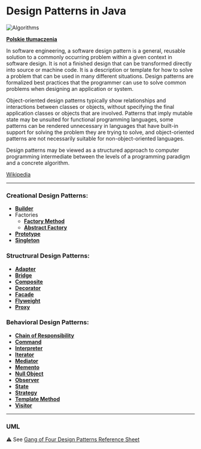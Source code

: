# Design Patterns in Java

![Algorithms](https://img.shields.io/badge/Design--Patterns-Implementation--in--Java-green.svg?longCache=true&style=for-the-badge)

 **[Polskie tłumaczenia](https://github.com/jszlenk/Design-Patterns-in-Java/blob/master/docs/READMEPL.md)**


In software engineering, a software design pattern is a general, reusable solution to a commonly occurring problem within a given context in software design. It is not a finished design that can be transformed directly into source or machine code. It is a description or template for how to solve a problem that can be used in many different situations. Design patterns are formalized best practices that the programmer can use to solve common problems when designing an application or system.

Object-oriented design patterns typically show relationships and interactions between classes or objects, without specifying the final application classes or objects that are involved. Patterns that imply mutable state may be unsuited for functional programming languages, some patterns can be rendered unnecessary in languages that have built-in support for solving the problem they are trying to solve, and object-oriented patterns are not necessarily suitable for non-object-oriented languages.

Design patterns may be viewed as a structured approach to computer programming intermediate between the levels of a programming paradigm and a concrete algorithm. 

[Wikipedia](https://en.wikipedia.org/wiki/Software_design_pattern)

------

### Creational Design Patterns: 

 - **[Builder](https://github.com/jszlenk/Design-Patterns-in-Java/tree/master/src/main/java/CreationalDesignPatterns/Builder)**
 - Factories
   - **[Factory Method](https://github.com/jszlenk/Design-Patterns-in-Java/tree/master/src/main/java/CreationalDesignPatterns/Factory/FactoryMethod)**  
   - **[Abstract Factory](https://github.com/jszlenk/Design-Patterns-in-Java/tree/master/src/main/java/CreationalDesignPatterns/Factory/AbstractFactory)** 
 - **[Prototype](https://github.com/jszlenk/Design-Patterns-in-Java/tree/master/src/main/java/CreationalDesignPatterns/Prototype)** 
 - **[Singleton](https://github.com/jszlenk/Design-Patterns-in-Java/tree/master/src/main/java/CreationalDesignPatterns/Singleton)**

### Structrural Design Patterns:

 - **[Adapter](https://github.com/jszlenk/Design-Patterns-in-Java/tree/master/src/main/java/StructruralDesignPatterns/Adapter)**
 - **[Bridge](https://github.com/jszlenk/Design-Patterns-in-Java/tree/master/src/main/java/StructruralDesignPatterns/Bridge)**
 - **[Composite](https://github.com/jszlenk/Design-Patterns-in-Java/tree/master/src/main/java/StructruralDesignPatterns/Composite)**
 - **[Decorator](https://github.com/jszlenk/Design-Patterns-in-Java/tree/master/src/main/java/StructruralDesignPatterns/Decorator)**
 - **[Façade](https://github.com/jszlenk/Design-Patterns-in-Java/tree/master/src/main/java/StructruralDesignPatterns/Fa%C3%A7ade)**
 - **[Flyweight](https://github.com/jszlenk/Design-Patterns-in-Java/tree/master/src/main/java/StructruralDesignPatterns/Flyweight)**
 - **[Proxy](https://github.com/jszlenk/Design-Patterns-in-Java/tree/master/src/main/java/StructruralDesignPatterns/Proxy)**

### Behavioral Design Patterns:

 - **[Chain of Responsibility](https://github.com/jszlenk/Design-Patterns-in-Java/tree/master/src/main/java/BehavioralDesignPatterns/ChainOfResponsibility)**
 - **[Command](https://github.com/jszlenk/Design-Patterns-in-Java/tree/master/src/main/java/BehavioralDesignPatterns/Command)**
 - **[Interpreter](https://github.com/jszlenk/Design-Patterns-in-Java/tree/master/src/main/java/BehavioralDesignPatterns/Interpreter)**
 - **[Iterator](https://github.com/jszlenk/Design-Patterns-in-Java/tree/master/src/main/java/BehavioralDesignPatterns/Iterator)**
 - **[Mediator](https://github.com/jszlenk/Design-Patterns-in-Java/tree/master/src/main/java/BehavioralDesignPatterns/Mediator)**
 - **[Memento](https://github.com/jszlenk/Design-Patterns-in-Java/tree/master/src/main/java/BehavioralDesignPatterns/Memento)**
 - **[Null Object](https://github.com/jszlenk/Design-Patterns-in-Java/tree/master/src/main/java/BehavioralDesignPatterns/NullObject)**
 - **[Observer](https://github.com/jszlenk/Design-Patterns-in-Java/tree/master/src/main/java/BehavioralDesignPatterns/Observer)**
 - **[State](https://github.com/jszlenk/Design-Patterns-in-Java/tree/master/src/main/java/BehavioralDesignPatterns/State)**
 - **[Strategy](https://github.com/jszlenk/Design-Patterns-in-Java/tree/master/src/main/java/BehavioralDesignPatterns/Strategy)**
 - **[Template Method](https://github.com/jszlenk/Design-Patterns-in-Java/tree/master/src/main/java/BehavioralDesignPatterns/TemplateMethod)**
 - **[Visitor](https://github.com/jszlenk/Design-Patterns-in-Java/tree/master/src/main/java/BehavioralDesignPatterns/Visitor)**

------

### UML

:warning: See [Gang of Four Design Patterns Reference Sheet](http://www.blackwasp.co.uk/GangOfFour.aspx)